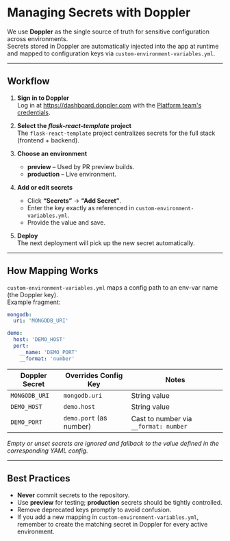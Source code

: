 # Managing Secrets with Doppler

We use **Doppler** as the single source of truth for sensitive configuration across environments.  
Secrets stored in Doppler are automatically injected into the app at runtime and mapped to configuration keys via `custom-environment-variables.yml`.

---

## Workflow

1. **Sign in to Doppler**  
   Log in at https://dashboard.doppler.com with the [Platform team's credentials](https://teams.microsoft.com/l/entity/1c256a65-83a6-4b5c-9ccf-78f8afb6f1e8/_djb2_msteams_prefix_384094637?context=%7B%22channelId%22%3A%2219%3A08e4a50edf634281a15e27fa7ca99fef%40thread.tacv2%22%7D&tenantId=79836b2a-53cc-4854-81b4-ba2d7c9f2726).

2. **Select the _flask-react-template_ project**  
   The `flask-react-template` project centralizes secrets for the full stack (frontend + backend).

3. **Choose an environment**  
   - **preview** – Used by PR preview builds.  
   - **production** – Live environment.

4. **Add or edit secrets**  
   - Click **“Secrets”** → **“Add Secret”**.  
   - Enter the key exactly as referenced in `custom-environment-variables.yml`.  
   - Provide the value and save.

5. **Deploy**  
   The next deployment will pick up the new secret automatically.

---

## How Mapping Works

`custom-environment-variables.yml` maps a config path to an env-var name (the Doppler key).  
Example fragment:

```yaml
mongodb:
  uri: 'MONGODB_URI'

demo:
  host: 'DEMO_HOST'
  port:
    __name: 'DEMO_PORT'
    __format: 'number'
```

| Doppler Secret | Overrides Config Key    | Notes                                 |
|----------------|-------------------------|---------------------------------------|
| `MONGODB_URI`  | `mongodb.uri`           | String value                          |
| `DEMO_HOST`    | `demo.host`             | String value                          |
| `DEMO_PORT`    | `demo.port` (as number) | Cast to number via `__format: number` |

*Empty or unset secrets are ignored and fallback to the value defined in the corresponding YAML config.*

---

## Best Practices

- **Never** commit secrets to the repository.  
- Use **preview** for testing; **production** secrets should be tightly controlled.  
- Remove deprecated keys promptly to avoid confusion.  
- If you add a new mapping in `custom-environment-variables.yml`, remember to create the matching secret in Doppler for every active environment.
